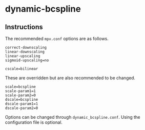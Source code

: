 # dynamic-bcspline

## Instructions

The recommended `mpv.conf` options are as follows.

```
correct-downscaling
linear-downscaling
linear-upscaling
sigmoid-upscaling=no

cscale=bilinear
```

These are overridden but are also recommended to be changed.

```
scale=bcspline
scale-param1=1
scale-param2=0
dscale=bcspline
dscale-param1=1
dscale-param2=0
```

Options can be changed through `dynamic_bcspline.conf`. Using the configuration file is optional.
